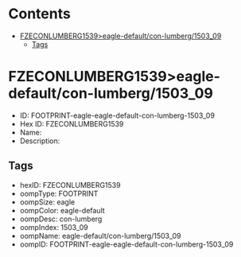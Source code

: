 



Contents
========

* [FZECONLUMBERG1539>eagle-default/con-lumberg/1503_09](#fzeconlumberg1539eagle-defaultcon-lumberg1503_09)
	* [Tags](#tags)

# FZECONLUMBERG1539>eagle-default/con-lumberg/1503_09

- ID: FOOTPRINT-eagle-eagle-default-con-lumberg-1503_09
- Hex ID: FZECONLUMBERG1539
- Name: 
- Description: 

## Tags

- hexID: FZECONLUMBERG1539
- oompType: FOOTPRINT
- oompSize: eagle
- oompColor: eagle-default
- oompDesc: con-lumberg
- oompIndex: 1503_09
- oompName: eagle-default/con-lumberg/1503_09
- oompID: FOOTPRINT-eagle-eagle-default-con-lumberg-1503_09
